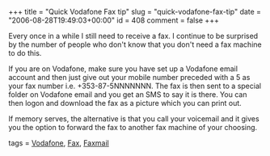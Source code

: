 +++
title = "Quick Vodafone Fax tip"
slug = "quick-vodafone-fax-tip"
date = "2006-08-28T19:49:03+00:00"
id = 408
comment = false
+++

Every once in a while I still need to receive a fax. I continue to be surprised by the number of people who don't know that you don't need a fax machine to do this. 

If you are on Vodafone, make sure you have set up a Vodafone email account and then just give out your mobile number preceded with a 5 as your fax number i.e. +353-87-5NNNNNNN. The fax is then sent to a special folder on Vodafone email and you get an SMS to say it is there. You can then logon and download the fax as a picture which you can print out.

If memory serves, the alternative is that you call your voicemail and it gives you the option to forward the fax to another fax machine of your choosing.

tags = [Vodafone](http://technorati.com/tag/Vodafone), [Fax](http://technorati.com/tag/Fax), [Faxmail](http://technorati.com/tag/Faxmail)
